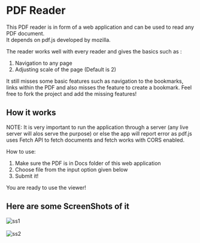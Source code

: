 # PDF Reader

This PDF reader is in form of a web application and can be used to read any PDF document.<br/>
It depends on pdf.js developed by mozilla.

The reader works well with every reader and gives the basics such as :
1. Navigation to any page
2. Adjusting scale of the page (Default is 2)

It still misses some basic features such as navigation to the bookmarks, links within the PDF and also misses the feature to
create a bookmark. Feel free to fork the project and add the missing features!

## How it works

NOTE: It is very important to run the application through a server (any live server will alos serve the purpose) or else
the app will report error as pdf.js uses Fetch API to fetch documents and fetch works with CORS enabled.

How to use:
1. Make sure the PDF is in Docs folder of this web application
2. Choose file from the input option given below
3. Submit it!

You are ready to use the viewer!

## Here are some ScreenShots of it
![ss1](https://user-images.githubusercontent.com/45818886/52954190-88449480-33af-11e9-861c-923c72d79967.png)
<br/>
<br/>
![ss2](https://user-images.githubusercontent.com/45818886/52954197-8f6ba280-33af-11e9-9327-791160aee7f0.png)
